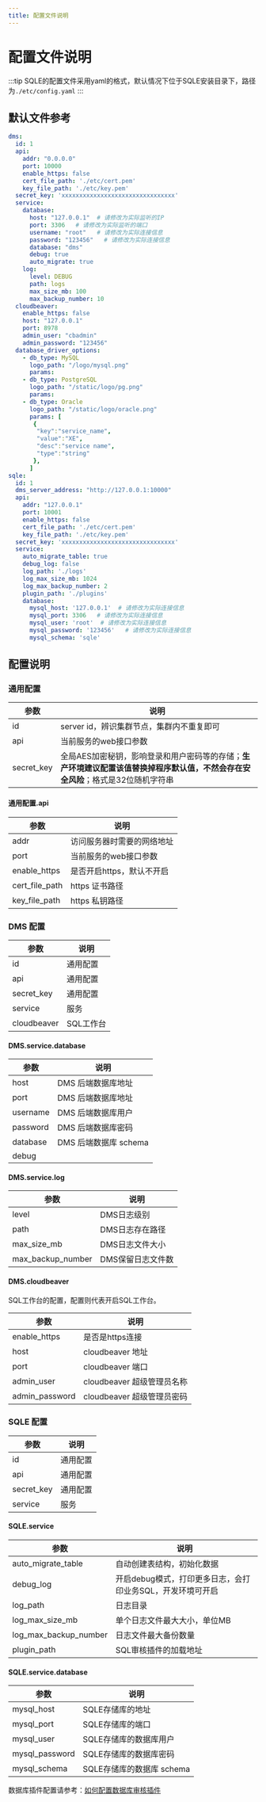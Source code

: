 ```yaml
---
title: 配置文件说明
---
```

# 配置文件说明
:::tip
SQLE的配置文件采用yaml的格式，默认情况下位于SQLE安装目录下，路径为`./etc/config.yaml`
:::

## 默认文件参考
```yaml
dms:
  id: 1
  api:
    addr: "0.0.0.0"
    port: 10000
    enable_https: false
    cert_file_path: './etc/cert.pem'
    key_file_path: './etc/key.pem'
  secret_key: 'xxxxxxxxxxxxxxxxxxxxxxxxxxxxxxxx'
  service:
    database:
      host: "127.0.0.1"  # 请修改为实际监听的IP
      port: 3306   # 请修改为实际监听的端口
      username: "root"   # 请修改为实际连接信息
      password: "123456"   # 请修改为实际连接信息
      database: "dms"  
      debug: true
      auto_migrate: true
    log:
      level: DEBUG
      path: logs
      max_size_mb: 100
      max_backup_number: 10
  cloudbeaver:
    enable_https: false
    host: "127.0.0.1"  
    port: 8978
    admin_user: "cbadmin"
    admin_password: "123456"
  database_driver_options:
    - db_type: MySQL
      logo_path: "/logo/mysql.png"
      params:  
    - db_type: PostgreSQL
      logo_path: "/static/logo/pg.png"
      params:   
    - db_type: Oracle
      logo_path: "/static/logo/oracle.png"
      params: [
       {
        "key":"service_name",
        "value":"XE",
        "desc":"service name",
        "type":"string"
       },    
      ]   
sqle:
  id: 1
  dms_server_address: "http://127.0.0.1:10000"
  api:
    addr: "127.0.0.1"
    port: 10001
    enable_https: false
    cert_file_path: './etc/cert.pem'
    key_file_path: './etc/key.pem'
  secret_key: 'xxxxxxxxxxxxxxxxxxxxxxxxxxxxxxxx'
  service:
    auto_migrate_table: true
    debug_log: false
    log_path: './logs'
    log_max_size_mb: 1024
    log_max_backup_number: 2
    plugin_path: './plugins'
    database:
      mysql_host: '127.0.0.1'  # 请修改为实际连接信息
      mysql_port: 3306   # 请修改为实际连接信息
      mysql_user: 'root'  # 请修改为实际连接信息
      mysql_password: '123456'   # 请修改为实际连接信息
      mysql_schema: 'sqle'
```
## 配置说明
### 通用配置
|参数|说明|
|-|-|
|id|server id，辨识集群节点，集群内不重复即可|
|api|当前服务的web接口参数|
|secret_key|全局AES加密秘钥，影响登录和用户密码等的存储；**生产环境建议配置该值替换掉程序默认值，不然会存在安全风险**；格式是32位随机字符串|

#### 通用配置.api
|参数|说明|
|-|-|
|addr|访问服务器时需要的网络地址|
|port|当前服务的web接口参数|
|enable_https|是否开启https，默认不开启|
|cert_file_path|https 证书路径|
|key_file_path|https 私钥路径|

### DMS 配置
|参数|说明|
|-|-|
|id|通用配置|
|api|通用配置|
|secret_key|通用配置|
|service|服务|
|cloudbeaver|SQL工作台|

#### DMS.service.database
|参数|说明|
|-|-|
|host|DMS 后端数据库地址|
|port|DMS 后端数据库地址|
|username|DMS 后端数据库用户|
|password|DMS 后端数据库密码|
|database|DMS 后端数据库 schema|
|debug||

#### DMS.service.log
|参数|说明|
|-|-|
|level|DMS日志级别|
|path|DMS日志存在路径|
|max_size_mb|DMS日志文件大小|
|max_backup_number|DMS保留日志文件数|

#### DMS.cloudbeaver
SQL工作台的配置，配置则代表开启SQL工作台。

|参数|说明|
|-|-|
|enable_https|是否是https连接|
|host|cloudbeaver 地址|
|port|cloudbeaver 端口|
|admin_user|cloudbeaver 超级管理员名称|
|admin_password|cloudbeaver 超级管理员密码|

### SQLE 配置
|参数|说明|
|-|-|
|id|通用配置|
|api|通用配置|
|secret_key|通用配置|
|service|服务|

#### SQLE.service
|参数|说明|
|-|-|
|auto_migrate_table|自动创建表结构，初始化数据|
|debug_log|开启debug模式，打印更多日志，会打印业务SQL，开发环境可开启|
|log_path|日志目录|
|log_max_size_mb|单个日志文件最大大小，单位MB|
|log_max_backup_number|日志文件最大备份数量|
|plugin_path|SQL审核插件的加载地址|

#### SQLE.service.database
|参数|说明|
|-|-|
|mysql_host|SQLE存储库的地址|
|mysql_port|SQLE存储库的端口|
|mysql_user|SQLE存储库的数据库用户|
|mysql_password|SQLE存储库的数据库密码|
|mysql_schema|SQLE存储库的数据库 schema|

数据库插件配置请参考：[如何配置数据库审核插件](../dev-manual/plugins/howtouse.md)
